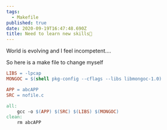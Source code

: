 ```yaml
---
tags:
  - Makefile
published: true
date: 2020-09-19T16:47:48.690Z
title: Need to learn new skills🤺
---
```

World is evolving and I feel incompetent....

So here is a make file to change myself
``` Makefile
LIBS = -lpcap 
MONGOC = $(shell pkg-config --cflags --libs libmongoc-1.0)

APP = abcAPP
SRC = nofile.c

all:
	gcc -o $(APP) $(SRC) $(LIBS) $(MONGOC)
clean:
	rm abcAPP
```